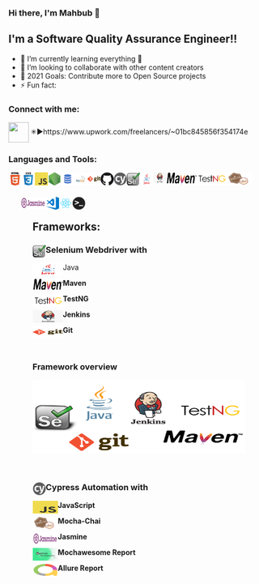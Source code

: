 ### Hi there, I'm Mahbub 👋


## I'm a Software Quality Assurance Engineer!!
- 🌱 I’m currently learning everything 🤣
- 👯 I’m looking to collaborate with other content creators
- 🥅 2021 Goals: Contribute more to Open Source projects
- ⚡ Fun fact: 

### Connect with me:
<img align="center"  width="40px" height="40px" background= "white" src="https://cdn.jsdelivr.net/npm/simple-icons@v3/icons/upwork.svg"/>
✳▶https://www.upwork.com/freelancers/~01bc845856f354174e


<br />

### Languages and Tools:

<img align="left" alt="HTML5" width="26px" src="https://raw.githubusercontent.com/github/explore/80688e429a7d4ef2fca1e82350fe8e3517d3494d/topics/html/html.png" />
<img align="left" alt="CSS3" width="26px" src="https://raw.githubusercontent.com/github/explore/80688e429a7d4ef2fca1e82350fe8e3517d3494d/topics/css/css.png" />
<img align="left" alt="JavaScript" width="26px" src="https://raw.githubusercontent.com/github/explore/80688e429a7d4ef2fca1e82350fe8e3517d3494d/topics/javascript/javascript.png" />
<img align="left" alt="Node.js" width="26px" src="https://raw.githubusercontent.com/github/explore/80688e429a7d4ef2fca1e82350fe8e3517d3494d/topics/nodejs/nodejs.png" />
<img align="left" alt="SQL" width="26px" src="https://raw.githubusercontent.com/github/explore/80688e429a7d4ef2fca1e82350fe8e3517d3494d/topics/sql/sql.png" />
<img align="left" alt="MySQL" width="26px" src="https://raw.githubusercontent.com/github/explore/80688e429a7d4ef2fca1e82350fe8e3517d3494d/topics/mysql/mysql.png" />
<img align="left" alt="Git" width="26px" src="https://raw.githubusercontent.com/github/explore/80688e429a7d4ef2fca1e82350fe8e3517d3494d/topics/git/git.png" />
<img align="left" alt="GitHub" width="26px" src="https://raw.githubusercontent.com/github/explore/78df643247d429f6cc873026c0622819ad797942/topics/github/github.png" />
<img align="left" alt="Cypress" width="26px" src="https://raw.githubusercontent.com/Mahbub091/Mahbub091/master/Images/Cypress.png" />
<img align="left" alt="Selenium" width="26px" src="https://raw.githubusercontent.com/Mahbub091/Mahbub091/master/Images/371438.svg" />
<img align="left" alt="Java" width="26px" src="https://raw.githubusercontent.com/Mahbub091/Mahbub091/master/Images/Java.png" />
<img align="left" alt="Jenkins" width="26px" src="https://raw.githubusercontent.com/Mahbub091/Mahbub091/master/Images/Jenkins.png" />
<img align="left" alt="Maven" width="60px" height="25px" src="https://raw.githubusercontent.com/Mahbub091/Mahbub091/master/Images/Maven.png"/>
<img align="left" alt="TestNG" width="60px" src="https://raw.githubusercontent.com/Mahbub091/Mahbub091/master/Images/TestNG.png" />
<img align="left" alt="MochaChai" width="50px" height="25px" src="https://raw.githubusercontent.com/Mahbub091/Mahbub091/master/Images/Mochachai.png" />

<br >
<br >
<ul>
<img align="left" alt="Jasmine" width="50px" height="25px"  src="https://raw.githubusercontent.com/Mahbub091/Mahbub091/master/Images/Jasmine.png" />
<img align="left" alt="Visual Studio Code" width="26px" src="https://raw.githubusercontent.com/github/explore/80688e429a7d4ef2fca1e82350fe8e3517d3494d/topics/visual-studio-code/visual-studio-code.png" />
<img align="left" alt="React" width="26px" src="https://raw.githubusercontent.com/github/explore/80688e429a7d4ef2fca1e82350fe8e3517d3494d/topics/react/react.png" />
<img align="left" alt="Terminal" width="26px" src="https://raw.githubusercontent.com/github/explore/80688e429a7d4ef2fca1e82350fe8e3517d3494d/topics/terminal/terminal.png" />
<ul/>


<br />

## Frameworks:

### Selenium Webdriver with <img align="left" alt="Selenium" width="26px"  src="https://raw.githubusercontent.com/Mahbub091/Mahbub091/master/Images/371438.svg" />

<p>Java <img align="left" alt="Java" width="60px" height="25px" src="https://raw.githubusercontent.com/Mahbub091/Mahbub091/master/Images/Java.png" /><strong><p/>
<p>Maven <img align="left" alt="Maven" width="60px" height="25px" height="25px" src="https://raw.githubusercontent.com/Mahbub091/Mahbub091/master/Images/Maven.png" /><strong><p/>
<p>TestNG <img align="left" alt="TestNG" width="60px" height="25px" src="https://raw.githubusercontent.com/Mahbub091/Mahbub091/master/Images/TestNG.png" /><strong><p/>
<p>Jenkins <img align="left" alt="Jenkins" width="60px" height="25px" src="https://raw.githubusercontent.com/Mahbub091/Mahbub091/master/Images/Jenkins.png" /> <strong><p/>
<p>Git <img align="left" alt="Git" width="60px" height="25px" src="https://raw.githubusercontent.com/github/explore/80688e429a7d4ef2fca1e82350fe8e3517d3494d/topics/git/git.png" /><strong><p/>

<br />

### Framework overview

<img align="center" alt="Selenium Framework " width="420px" height="145px" display="flex" src="https://raw.githubusercontent.com/Mahbub091/Mahbub091/master/Images/Selenium-Java%20Complete%20Framework.png" />

<br />
 <br />
  <br />

### Cypress Automation with <img align="left" alt="Cypress" width="26px" src="https://raw.githubusercontent.com/Mahbub091/Mahbub091/master/Images/Cypress.png" /> 
<p>  <img align="left" alt="JavaScript" width="50px" height="25px" src="https://raw.githubusercontent.com/github/explore/80688e429a7d4ef2fca1e82350fe8e3517d3494d/topics/javascript/javascript.png"/> <strong> JavaScript <p/>
<p> <img align="left" alt="MochaChai" width="50px" height="25px" src="https://raw.githubusercontent.com/Mahbub091/Mahbub091/master/Images/Mochachai.png" /> <strong> Mocha-Chai <p/>
<p> <img align="left" alt="Jasmine" width="50px" height="25px"  src="https://raw.githubusercontent.com/Mahbub091/Mahbub091/master/Images/Jasmine.png" /> <strong> Jasmine <p/>
<p> <img align="left" alt="Jasmine" width="50px" height="25px"  src="https://raw.githubusercontent.com/Mahbub091/Mahbub091/master/Images/Mochawesome%20report.png" /> <strong> Mochawesome Report <p/>
<p> <strong>Allure Report<strong/> <img align="left" alt="Jasmine" width="50px" height="25px"  src="https://raw.githubusercontent.com/Mahbub091/Mahbub091/master/Images/Allure%20Report.png" /> <p/>
 
 
 
 
 
[jasmine]: https://jasmine.github.io/
